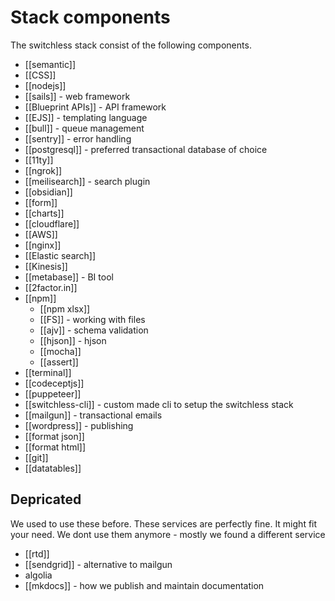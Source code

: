 # Stack components

The switchless stack consist of the following components. 

- [[semantic]]
- [[CSS]]
- [[nodejs]]
- [[sails]] - web framework
- [[Blueprint APIs]] - API framework
- [[EJS]] - templating language
- [[bull]] - queue management
- [[sentry]] - error handling
- [[postgresql]] - preferred transactional database of choice
- [[11ty]]
- [[ngrok]]
- [[meilisearch]] - search plugin
- [[obsidian]] 
- [[form]]
- [[charts]]
- [[cloudflare]]
- [[AWS]]
- [[nginx]]
- [[Elastic search]]
- [[Kinesis]]
- [[metabase]] - BI tool 
- [[2factor.in]]
- [[npm]]
	- [[npm xlsx]]
	- [[FS]] - working with files
	- [[ajv]] - schema validation
	- [[hjson]] - hjson
	- [[mocha]]
	- [[assert]]
- [[terminal]]
- [[codeceptjs]]
- [[puppeteer]]
- [[switchless-cli]] - custom made cli to setup the switchless stack
- [[mailgun]] - transactional emails
- [[wordpress]] - publishing
- [[format json]]
- [[format html]]
- [[git]]
- [[datatables]]


## Depricated 
We used to use these before. These services are perfectly fine. It might fit your need. We dont use them anymore - mostly we found a different service
- [[rtd]]
- [[sendgrid]] - alternative to mailgun
- algolia
- [[mkdocs]] - how we publish and maintain documentation


